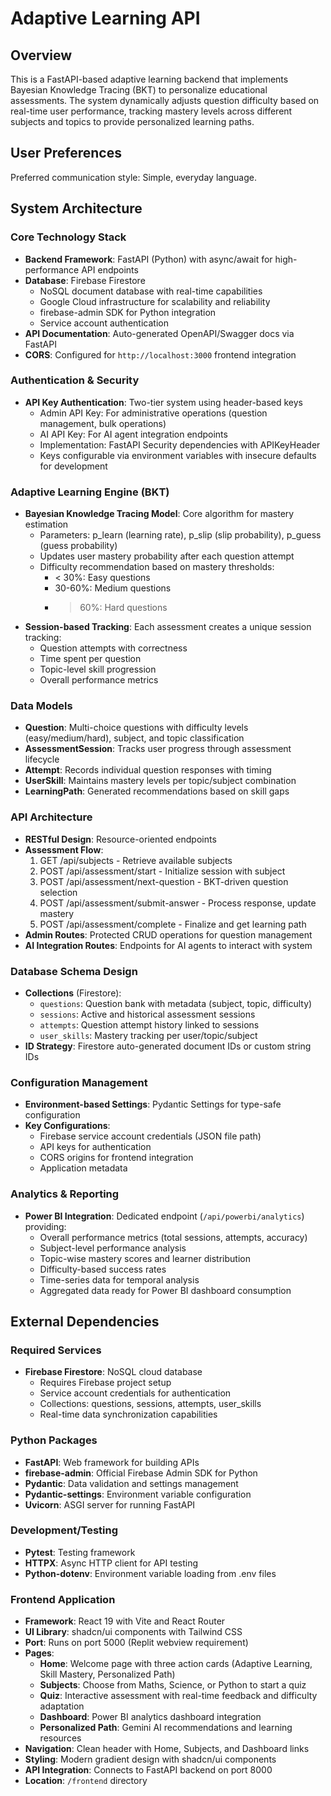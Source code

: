 # Adaptive Learning API

## Overview

This is a FastAPI-based adaptive learning backend that implements Bayesian Knowledge Tracing (BKT) to personalize educational assessments. The system dynamically adjusts question difficulty based on real-time user performance, tracking mastery levels across different subjects and topics to provide personalized learning paths.

## User Preferences

Preferred communication style: Simple, everyday language.

## System Architecture

### Core Technology Stack
- **Backend Framework**: FastAPI (Python) with async/await for high-performance API endpoints
- **Database**: Firebase Firestore
  - NoSQL document database with real-time capabilities
  - Google Cloud infrastructure for scalability and reliability
  - firebase-admin SDK for Python integration
  - Service account authentication
- **API Documentation**: Auto-generated OpenAPI/Swagger docs via FastAPI
- **CORS**: Configured for `http://localhost:3000` frontend integration

### Authentication & Security
- **API Key Authentication**: Two-tier system using header-based keys
  - Admin API Key: For administrative operations (question management, bulk operations)
  - AI API Key: For AI agent integration endpoints
  - Implementation: FastAPI Security dependencies with APIKeyHeader
  - Keys configurable via environment variables with insecure defaults for development

### Adaptive Learning Engine (BKT)
- **Bayesian Knowledge Tracing Model**: Core algorithm for mastery estimation
  - Parameters: p_learn (learning rate), p_slip (slip probability), p_guess (guess probability)
  - Updates user mastery probability after each question attempt
  - Difficulty recommendation based on mastery thresholds:
    - < 30%: Easy questions
    - 30-60%: Medium questions  
    - > 60%: Hard questions
- **Session-based Tracking**: Each assessment creates a unique session tracking:
  - Question attempts with correctness
  - Time spent per question
  - Topic-level skill progression
  - Overall performance metrics

### Data Models
- **Question**: Multi-choice questions with difficulty levels (easy/medium/hard), subject, and topic classification
- **AssessmentSession**: Tracks user progress through assessment lifecycle
- **Attempt**: Records individual question responses with timing
- **UserSkill**: Maintains mastery levels per topic/subject combination
- **LearningPath**: Generated recommendations based on skill gaps

### API Architecture
- **RESTful Design**: Resource-oriented endpoints
- **Assessment Flow**:
  1. GET /api/subjects - Retrieve available subjects
  2. POST /api/assessment/start - Initialize session with subject
  3. POST /api/assessment/next-question - BKT-driven question selection
  4. POST /api/assessment/submit-answer - Process response, update mastery
  5. POST /api/assessment/complete - Finalize and get learning path
- **Admin Routes**: Protected CRUD operations for question management
- **AI Integration Routes**: Endpoints for AI agents to interact with system

### Database Schema Design
- **Collections** (Firestore):
  - `questions`: Question bank with metadata (subject, topic, difficulty)
  - `sessions`: Active and historical assessment sessions
  - `attempts`: Question attempt history linked to sessions
  - `user_skills`: Mastery tracking per user/topic/subject
- **ID Strategy**: Firestore auto-generated document IDs or custom string IDs

### Configuration Management
- **Environment-based Settings**: Pydantic Settings for type-safe configuration
- **Key Configurations**:
  - Firebase service account credentials (JSON file path)
  - API keys for authentication
  - CORS origins for frontend integration
  - Application metadata

### Analytics & Reporting
- **Power BI Integration**: Dedicated endpoint (`/api/powerbi/analytics`) providing:
  - Overall performance metrics (total sessions, attempts, accuracy)
  - Subject-level performance analysis
  - Topic-wise mastery scores and learner distribution
  - Difficulty-based success rates
  - Time-series data for temporal analysis
  - Aggregated data ready for Power BI dashboard consumption

## External Dependencies

### Required Services
- **Firebase Firestore**: NoSQL cloud database
  - Requires Firebase project setup
  - Service account credentials for authentication
  - Collections: questions, sessions, attempts, user_skills
  - Real-time data synchronization capabilities

### Python Packages
- **FastAPI**: Web framework for building APIs
- **firebase-admin**: Official Firebase Admin SDK for Python
- **Pydantic**: Data validation and settings management
- **Pydantic-settings**: Environment variable configuration
- **Uvicorn**: ASGI server for running FastAPI

### Development/Testing
- **Pytest**: Testing framework
- **HTTPX**: Async HTTP client for API testing
- **Python-dotenv**: Environment variable loading from .env files

### Frontend Application
- **Framework**: React 19 with Vite and React Router
- **UI Library**: shadcn/ui components with Tailwind CSS
- **Port**: Runs on port 5000 (Replit webview requirement)
- **Pages**:
  - **Home**: Welcome page with three action cards (Adaptive Learning, Skill Mastery, Personalized Path)
  - **Subjects**: Choose from Maths, Science, or Python to start a quiz
  - **Quiz**: Interactive assessment with real-time feedback and difficulty adaptation
  - **Dashboard**: Power BI analytics dashboard integration
  - **Personalized Path**: Gemini AI recommendations and learning resources
- **Navigation**: Clean header with Home, Subjects, and Dashboard links
- **Styling**: Modern gradient design with shadcn/ui components
- **API Integration**: Connects to FastAPI backend on port 8000
- **Location**: `/frontend` directory